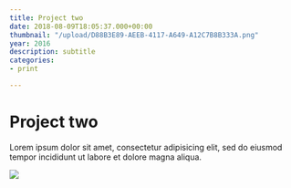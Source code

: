 ```yaml
---
title: Project two
date: 2018-08-09T18:05:37.000+00:00
thumbnail: "/upload/D88B3E89-AEEB-4117-A649-A12C7B8B333A.png"
year: 2016
description: subtitle
categories:
- print

---
```

# Project two

Lorem ipsum dolor sit amet, consectetur adipisicing elit, sed do eiusmod tempor incididunt ut labore et dolore magna aliqua.

![](/upload/D88B3E89-AEEB-4117-A649-A12C7B8B333A.png)